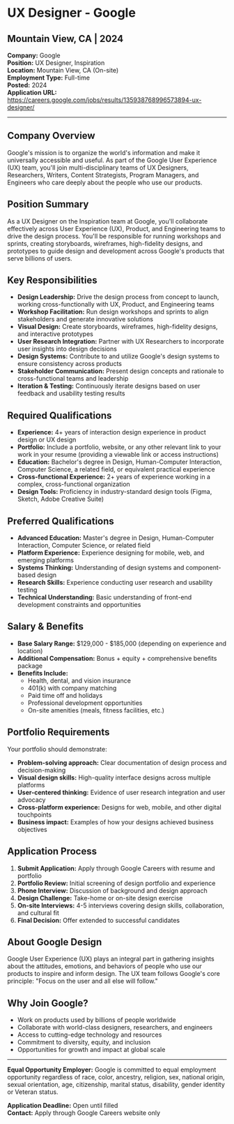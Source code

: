 # UX Designer - Google
## Mountain View, CA | 2024

**Company:** Google  
**Position:** UX Designer, Inspiration  
**Location:** Mountain View, CA (On-site)  
**Employment Type:** Full-time  
**Posted:** 2024  
**Application URL:** https://careers.google.com/jobs/results/135938768996573894-ux-designer/

---

## Company Overview

Google's mission is to organize the world's information and make it universally accessible and useful. As part of the Google User Experience (UX) team, you'll join multi-disciplinary teams of UX Designers, Researchers, Writers, Content Strategists, Program Managers, and Engineers who care deeply about the people who use our products.

## Position Summary

As a UX Designer on the Inspiration team at Google, you'll collaborate effectively across User Experience (UX), Product, and Engineering teams to drive the design process. You'll be responsible for running workshops and sprints, creating storyboards, wireframes, high-fidelity designs, and prototypes to guide design and development across Google's products that serve billions of users.

## Key Responsibilities

- **Design Leadership:** Drive the design process from concept to launch, working cross-functionally with UX, Product, and Engineering teams
- **Workshop Facilitation:** Run design workshops and sprints to align stakeholders and generate innovative solutions
- **Visual Design:** Create storyboards, wireframes, high-fidelity designs, and interactive prototypes
- **User Research Integration:** Partner with UX Researchers to incorporate user insights into design decisions
- **Design Systems:** Contribute to and utilize Google's design systems to ensure consistency across products
- **Stakeholder Communication:** Present design concepts and rationale to cross-functional teams and leadership
- **Iteration & Testing:** Continuously iterate designs based on user feedback and usability testing results

## Required Qualifications

- **Experience:** 4+ years of interaction design experience in product design or UX design
- **Portfolio:** Include a portfolio, website, or any other relevant link to your work in your resume (providing a viewable link or access instructions)
- **Education:** Bachelor's degree in Design, Human-Computer Interaction, Computer Science, a related field, or equivalent practical experience
- **Cross-functional Experience:** 2+ years of experience working in a complex, cross-functional organization
- **Design Tools:** Proficiency in industry-standard design tools (Figma, Sketch, Adobe Creative Suite)

## Preferred Qualifications

- **Advanced Education:** Master's degree in Design, Human-Computer Interaction, Computer Science, or related field
- **Platform Experience:** Experience designing for mobile, web, and emerging platforms
- **Systems Thinking:** Understanding of design systems and component-based design
- **Research Skills:** Experience conducting user research and usability testing
- **Technical Understanding:** Basic understanding of front-end development constraints and opportunities

## Salary & Benefits

- **Base Salary Range:** $129,000 - $185,000 (depending on experience and location)
- **Additional Compensation:** Bonus + equity + comprehensive benefits package
- **Benefits Include:**
  - Health, dental, and vision insurance
  - 401(k) with company matching
  - Paid time off and holidays
  - Professional development opportunities
  - On-site amenities (meals, fitness facilities, etc.)

## Portfolio Requirements

Your portfolio should demonstrate:
- **Problem-solving approach:** Clear documentation of design process and decision-making
- **Visual design skills:** High-quality interface designs across multiple platforms
- **User-centered thinking:** Evidence of user research integration and user advocacy
- **Cross-platform experience:** Designs for web, mobile, and other digital touchpoints
- **Business impact:** Examples of how your designs achieved business objectives

## Application Process

1. **Submit Application:** Apply through Google Careers with resume and portfolio
2. **Portfolio Review:** Initial screening of design portfolio and experience
3. **Phone Interview:** Discussion of background and design approach
4. **Design Challenge:** Take-home or on-site design exercise
5. **On-site Interviews:** 4-5 interviews covering design skills, collaboration, and cultural fit
6. **Final Decision:** Offer extended to successful candidates

## About Google Design

Google User Experience (UX) plays an integral part in gathering insights about the attitudes, emotions, and behaviors of people who use our products to inspire and inform design. The UX team follows Google's core principle: "Focus on the user and all else will follow."

## Why Join Google?

- Work on products used by billions of people worldwide
- Collaborate with world-class designers, researchers, and engineers
- Access to cutting-edge technology and resources
- Commitment to diversity, equity, and inclusion
- Opportunities for growth and impact at global scale

---

**Equal Opportunity Employer:** Google is committed to equal employment opportunity regardless of race, color, ancestry, religion, sex, national origin, sexual orientation, age, citizenship, marital status, disability, gender identity or Veteran status.

**Application Deadline:** Open until filled  
**Contact:** Apply through Google Careers website only